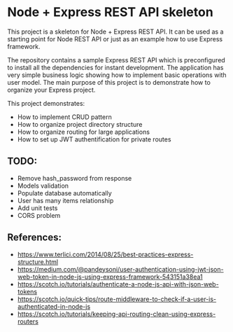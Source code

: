 # Node + Express REST API skeleton
This project is a skeleton for Node + Express REST API. It can be used as a starting point for Node REST API or just as an example how to use Express framework.

The repository contains a sample Express REST API which is preconfigured to install all the dependencies for instant development. The application has very simple business logic showing how to implement basic operations with user model. The main purpose of this project is to demonstrate how to organize your Express project.

This project demonstrates:
 * How to implement CRUD pattern
 * How to organize project directory structure
 * How to organize routing for large applications
 * How to set up JWT authentification for private routes

## TODO:
 * Remove hash_password from response
 * Models validation
 * Populate database automatically
 * User has many items relationship
 * Add unit tests
 * CORS problem

## References:
 * https://www.terlici.com/2014/08/25/best-practices-express-structure.html
 * https://medium.com/@pandeysoni/user-authentication-using-jwt-json-web-token-in-node-js-using-express-framework-543151a38ea1
 * https://scotch.io/tutorials/authenticate-a-node-js-api-with-json-web-tokens
 * https://scotch.io/quick-tips/route-middleware-to-check-if-a-user-is-authenticated-in-node-js
 * https://scotch.io/tutorials/keeping-api-routing-clean-using-express-routers